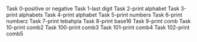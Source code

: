 Task 0-positive or negative
Task 1-last digit
Task 2-print alphabet
Task 3-print alphabets
Task 4-print alphabet
Task 5-print numbers
Task 6-print numberz
Task 7-print tebahpla
Task 8-print base16
Task 9-print comb 
Task 10-print comb2
Task 100-print comb3
Task 101-print comb4
Task 102-print comb5
